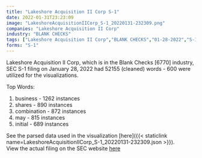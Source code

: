 ```yaml
---
title: "Lakeshore Acquisition II Corp S-1"
date: 2022-01-31T23:23:09
image: "LakeshoreAcquisitionIICorp_S-1_20220131-232309.png"
companies: "Lakeshore Acquisition II Corp"
industry: "BLANK CHECKS"
tags: ["Lakeshore Acquisition II Corp","BLANK CHECKS","01-28-2022","S-1"]
forms: "S-1"
---
```

Lakeshore Acquisition II Corp, which is in the Blank Checks [6770] industry, SEC S-1 filing on January 28, 2022 had 52155 (cleaned) words - 600 were utilized for the visualizations.

Top Words:
1. business - 1262 instances
2. shares - 890 instances
3. combination - 872 instances
4. may - 815 instances
5. initial - 689 instances


See the parsed data used in the visualization [here]({{< staticlink name=LakeshoreAcquisitionIICorp_S-1_20220131-232309.json >}}).  
View the actual filing on the SEC website [here](https://www.sec.gov/Archives/edgar/data/1867287/0001104659-22-008791.txt)